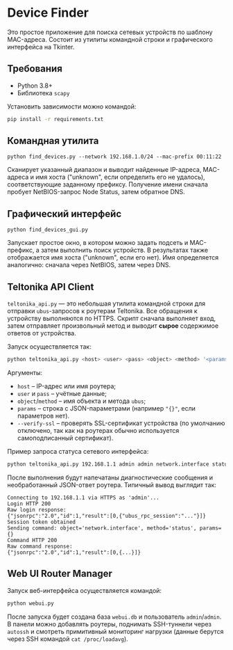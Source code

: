 # Device Finder

Это простое приложение для поиска сетевых устройств по шаблону MAC-адреса. Состоит из
утилиты командной строки и графического интерфейса на Tkinter.

## Требования

- Python 3.8+
- Библиотека `scapy`

Установить зависимости можно командой:

```bash
pip install -r requirements.txt
```

## Командная утилита

```
python find_devices.py --network 192.168.1.0/24 --mac-prefix 00:11:22
```

Сканирует указанный диапазон и выводит найденные IP-адреса, MAC-адреса и имя хоста
("unknown", если определить его не удалось), соответствующие заданному префиксу.
Получение имени сначала пробует NetBIOS-запрос Node Status, затем обратное DNS.

## Графический интерфейс

```
python find_devices_gui.py
```

Запускает простое окно, в котором можно задать подсеть и MAC-префикс,
а затем выполнить поиск устройств. В результатах также отображается имя хоста ("unknown", если его нет).
Имя определяется аналогично: сначала через NetBIOS, затем через DNS.

## Teltonika API Client

`teltonika_api.py` — это небольшая утилита командной строки для отправки
`ubus`-запросов к роутерам Teltonika. Все обращения к устройству выполняются
по HTTPS. Скрипт сначала выполняет вход, затем отправляет произвольный метод и
выводит **сырое** содержимое ответов от устройства.

Запуск осуществляется так:

```bash
python teltonika_api.py <host> <user> <pass> <object> <method> '<params>'
```

Аргументы:

- `host` – IP-адрес или имя роутера;
- `user` и `pass` – учётные данные;
- `object`/`method` – имя объекта и метода `ubus`;
- `params` – строка с JSON-параметрами (например `"{}"`, если параметров нет).
- `--verify-ssl` – проверять SSL-сертификат устройства (по умолчанию
  отключено, так как на роутерах обычно используется самоподписанный
  сертификат).

Пример запроса статуса сетевого интерфейса:

```bash
python teltonika_api.py 192.168.1.1 admin admin network.interface status "{}"
```

После выполнения будут напечатаны диагностические сообщения и
необработанный JSON-ответ роутера. Типичный вывод выглядит так:

```
Connecting to 192.168.1.1 via HTTPS as 'admin'...
Login HTTP 200
Raw login response:
{"jsonrpc":"2.0","id":1,"result":[0,{"ubus_rpc_session":"..."}]}
Session token obtained
Sending command: object='network.interface', method='status', params={}
Command HTTP 200
Raw command response:
{"jsonrpc":"2.0","id":1,"result":[0,{...}]}
```

## Web UI Router Manager

Запуск веб-интерфейса осуществляется командой:
```bash
python webui.py
```

После запуска будет создана база `webui.db` и пользователь `admin`/`admin`.
В панели можно добавлять роутеры, поднимать SSH-туннели через `autossh` и смотреть
примитивный мониторинг нагрузки (данные берутся через SSH командой `cat /proc/loadavg`).


